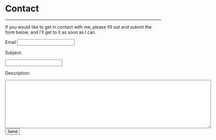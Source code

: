 # Contact

---

If you would like to get in contact with me, please fill out and submit the form below, and I'll get to it as soon as I can.

<form id="formaction" method="POST">
<label for="emailID">Email</label>
<input type="email" name="_replyto" id="emailID"><br>
<p>Subject: </p><input type="text" name="subject"><br>
<p>Description: </p><textarea name="description" rows="10" cols="80"></textarea><br>
<input type="submit" value="Send">
<input type="hidden" name="_next" value="thanks.md" />
<input type="text" name="_gotcha" style="display:none" />
</form>
<br>
<script>
    var contactform = document.getElementById('formaction');
    contactform.setAttribute('action', '//formspree.io/' + 'maxraustin' + '@' + 'gmail' + '.' + 'com');
</script>
